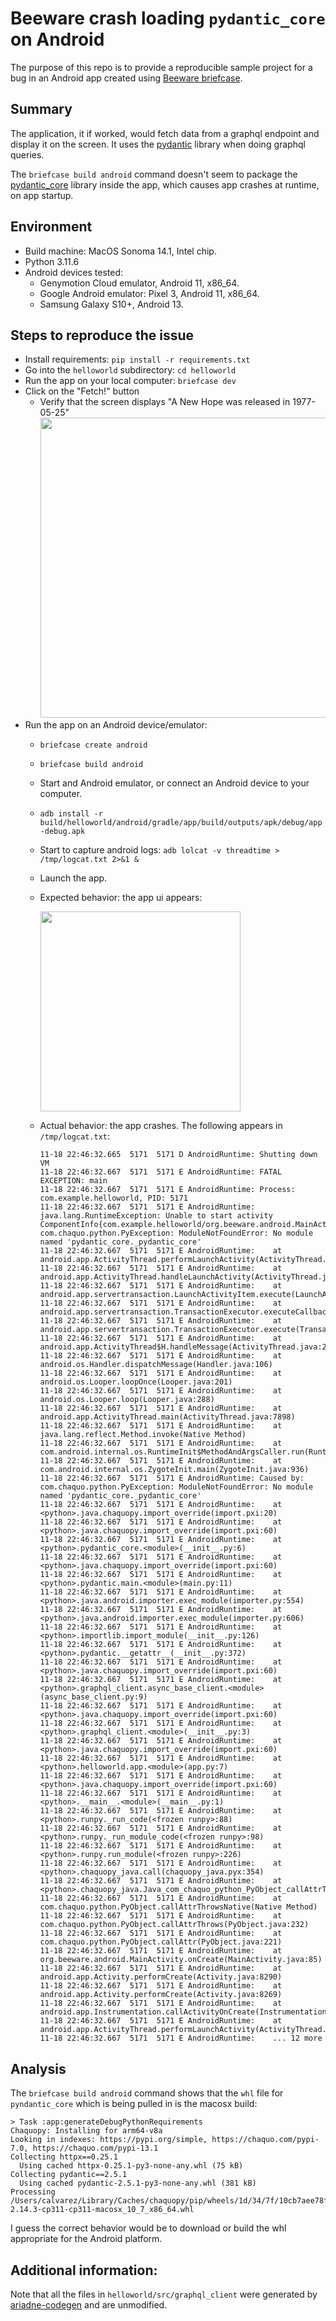 # Beeware crash loading `pydantic_core` on Android

The purpose of this repo is to provide a reproducible sample project for a bug in an Android app created using [Beeware briefcase](https://github.com/beeware/briefcase).

## Summary

The application, it if worked, would fetch data from a graphql endpoint and display it on the screen. It uses the [pydantic](https://pypi.org/project/pydantic/) library when doing graphql queries.

The `briefcase build android` command doesn't seem to package the [pydantic_core](https://pypi.org/project/pydantic-core/) library inside the app, which causes app crashes at runtime, on app startup.

## Environment
* Build machine: MacOS Sonoma 14.1, Intel chip.
* Python 3.11.6
* Android devices tested: 
  - Genymotion Cloud emulator, Android 11, x86_64.
  - Google Android emulator: Pixel 3, Android 11, x86_64.
  - Samsung Galaxy S10+, Android 13.

## Steps to reproduce the issue
* Install requirements: `pip install -r requirements.txt`
* Go into the `helloworld` subdirectory: `cd helloworld`
* Run the app on your local computer: `briefcase dev`
* Click on the "Fetch!" button
  - Verify that the screen displays "A New Hope was released in 1977-05-25"
    <img src="doc/mac.png" width="480">
* Run the app on an Android device/emulator:
  - `briefcase create android`
  - `briefcase build android`
  - Start and Android emulator, or connect an Android device to your computer.
  - `adb install -r build/helloworld/android/gradle/app/build/outputs/apk/debug/app-debug.apk`
  - Start to capture android logs: `adb lolcat -v threadtime > /tmp/logcat.txt 2>&1 &`
  - Launch the app.
  - Expected behavior: the app ui appears:

    <img src="doc/android.png" width="320">
  - Actual behavior: the app crashes. The following appears in `/tmp/logcat.txt`:
    ```
    11-18 22:46:32.665  5171  5171 D AndroidRuntime: Shutting down VM
    11-18 22:46:32.667  5171  5171 E AndroidRuntime: FATAL EXCEPTION: main
    11-18 22:46:32.667  5171  5171 E AndroidRuntime: Process: com.example.helloworld, PID: 5171
    11-18 22:46:32.667  5171  5171 E AndroidRuntime: java.lang.RuntimeException: Unable to start activity ComponentInfo{com.example.helloworld/org.beeware.android.MainActivity}: com.chaquo.python.PyException: ModuleNotFoundError: No module named 'pydantic_core._pydantic_core'
    11-18 22:46:32.667  5171  5171 E AndroidRuntime: 	at android.app.ActivityThread.performLaunchActivity(ActivityThread.java:3676)
    11-18 22:46:32.667  5171  5171 E AndroidRuntime: 	at android.app.ActivityThread.handleLaunchActivity(ActivityThread.java:3813)
    11-18 22:46:32.667  5171  5171 E AndroidRuntime: 	at android.app.servertransaction.LaunchActivityItem.execute(LaunchActivityItem.java:101)
    11-18 22:46:32.667  5171  5171 E AndroidRuntime: 	at android.app.servertransaction.TransactionExecutor.executeCallbacks(TransactionExecutor.java:135)
    11-18 22:46:32.667  5171  5171 E AndroidRuntime: 	at android.app.servertransaction.TransactionExecutor.execute(TransactionExecutor.java:95)
    11-18 22:46:32.667  5171  5171 E AndroidRuntime: 	at android.app.ActivityThread$H.handleMessage(ActivityThread.java:2308)
    11-18 22:46:32.667  5171  5171 E AndroidRuntime: 	at android.os.Handler.dispatchMessage(Handler.java:106)
    11-18 22:46:32.667  5171  5171 E AndroidRuntime: 	at android.os.Looper.loopOnce(Looper.java:201)
    11-18 22:46:32.667  5171  5171 E AndroidRuntime: 	at android.os.Looper.loop(Looper.java:288)
    11-18 22:46:32.667  5171  5171 E AndroidRuntime: 	at android.app.ActivityThread.main(ActivityThread.java:7898)
    11-18 22:46:32.667  5171  5171 E AndroidRuntime: 	at java.lang.reflect.Method.invoke(Native Method)
    11-18 22:46:32.667  5171  5171 E AndroidRuntime: 	at com.android.internal.os.RuntimeInit$MethodAndArgsCaller.run(RuntimeInit.java:548)
    11-18 22:46:32.667  5171  5171 E AndroidRuntime: 	at com.android.internal.os.ZygoteInit.main(ZygoteInit.java:936)
    11-18 22:46:32.667  5171  5171 E AndroidRuntime: Caused by: com.chaquo.python.PyException: ModuleNotFoundError: No module named 'pydantic_core._pydantic_core'
    11-18 22:46:32.667  5171  5171 E AndroidRuntime: 	at <python>.java.chaquopy.import_override(import.pxi:20)
    11-18 22:46:32.667  5171  5171 E AndroidRuntime: 	at <python>.java.chaquopy.import_override(import.pxi:60)
    11-18 22:46:32.667  5171  5171 E AndroidRuntime: 	at <python>.pydantic_core.<module>(__init__.py:6)
    11-18 22:46:32.667  5171  5171 E AndroidRuntime: 	at <python>.java.chaquopy.import_override(import.pxi:60)
    11-18 22:46:32.667  5171  5171 E AndroidRuntime: 	at <python>.pydantic.main.<module>(main.py:11)
    11-18 22:46:32.667  5171  5171 E AndroidRuntime: 	at <python>.java.android.importer.exec_module(importer.py:554)
    11-18 22:46:32.667  5171  5171 E AndroidRuntime: 	at <python>.java.android.importer.exec_module(importer.py:606)
    11-18 22:46:32.667  5171  5171 E AndroidRuntime: 	at <python>.importlib.import_module(__init__.py:126)
    11-18 22:46:32.667  5171  5171 E AndroidRuntime: 	at <python>.pydantic.__getattr__(__init__.py:372)
    11-18 22:46:32.667  5171  5171 E AndroidRuntime: 	at <python>.java.chaquopy.import_override(import.pxi:60)
    11-18 22:46:32.667  5171  5171 E AndroidRuntime: 	at <python>.graphql_client.async_base_client.<module>(async_base_client.py:9)
    11-18 22:46:32.667  5171  5171 E AndroidRuntime: 	at <python>.java.chaquopy.import_override(import.pxi:60)
    11-18 22:46:32.667  5171  5171 E AndroidRuntime: 	at <python>.graphql_client.<module>(__init__.py:3)
    11-18 22:46:32.667  5171  5171 E AndroidRuntime: 	at <python>.java.chaquopy.import_override(import.pxi:60)
    11-18 22:46:32.667  5171  5171 E AndroidRuntime: 	at <python>.helloworld.app.<module>(app.py:7)
    11-18 22:46:32.667  5171  5171 E AndroidRuntime: 	at <python>.java.chaquopy.import_override(import.pxi:60)
    11-18 22:46:32.667  5171  5171 E AndroidRuntime: 	at <python>.__main__.<module>(__main__.py:1)
    11-18 22:46:32.667  5171  5171 E AndroidRuntime: 	at <python>.runpy._run_code(<frozen runpy>:88)
    11-18 22:46:32.667  5171  5171 E AndroidRuntime: 	at <python>.runpy._run_module_code(<frozen runpy>:98)
    11-18 22:46:32.667  5171  5171 E AndroidRuntime: 	at <python>.runpy.run_module(<frozen runpy>:226)
    11-18 22:46:32.667  5171  5171 E AndroidRuntime: 	at <python>.chaquopy_java.call(chaquopy_java.pyx:354)
    11-18 22:46:32.667  5171  5171 E AndroidRuntime: 	at <python>.chaquopy_java.Java_com_chaquo_python_PyObject_callAttrThrowsNative(chaquopy_java.pyx:326)
    11-18 22:46:32.667  5171  5171 E AndroidRuntime: 	at com.chaquo.python.PyObject.callAttrThrowsNative(Native Method)
    11-18 22:46:32.667  5171  5171 E AndroidRuntime: 	at com.chaquo.python.PyObject.callAttrThrows(PyObject.java:232)
    11-18 22:46:32.667  5171  5171 E AndroidRuntime: 	at com.chaquo.python.PyObject.callAttr(PyObject.java:221)
    11-18 22:46:32.667  5171  5171 E AndroidRuntime: 	at org.beeware.android.MainActivity.onCreate(MainActivity.java:85)
    11-18 22:46:32.667  5171  5171 E AndroidRuntime: 	at android.app.Activity.performCreate(Activity.java:8290)
    11-18 22:46:32.667  5171  5171 E AndroidRuntime: 	at android.app.Activity.performCreate(Activity.java:8269)
    11-18 22:46:32.667  5171  5171 E AndroidRuntime: 	at android.app.Instrumentation.callActivityOnCreate(Instrumentation.java:1384)
    11-18 22:46:32.667  5171  5171 E AndroidRuntime: 	at android.app.ActivityThread.performLaunchActivity(ActivityThread.java:3657)
    11-18 22:46:32.667  5171  5171 E AndroidRuntime: 	... 12 more
    ```

## Analysis
The `briefcase build android` command shows that the `whl` file for `pyndantic_core` which is being pulled in is the macosx build:
```
> Task :app:generateDebugPythonRequirements
Chaquopy: Installing for arm64-v8a
Looking in indexes: https://pypi.org/simple, https://chaquo.com/pypi-7.0, https://chaquo.com/pypi-13.1
Collecting httpx==0.25.1
  Using cached httpx-0.25.1-py3-none-any.whl (75 kB)
Collecting pydantic==2.5.1
  Using cached pydantic-2.5.1-py3-none-any.whl (381 kB)
Processing /Users/calvarez/Library/Caches/chaquopy/pip/wheels/1d/34/7f/10cb7aee78f14a7b936afe80adf1df7a63a70a549ce8b40ce1/pydantic_core-2.14.3-cp311-cp311-macosx_10_7_x86_64.whl
```

I guess the correct behavior would be to download or build the whl appropriate for the Android platform.
## Additional information:

Note that all the files in `helloworld/src/graphql_client` were generated by [ariadne-codegen](https://github.com/mirumee/ariadne-codegen) and are unmodified.

